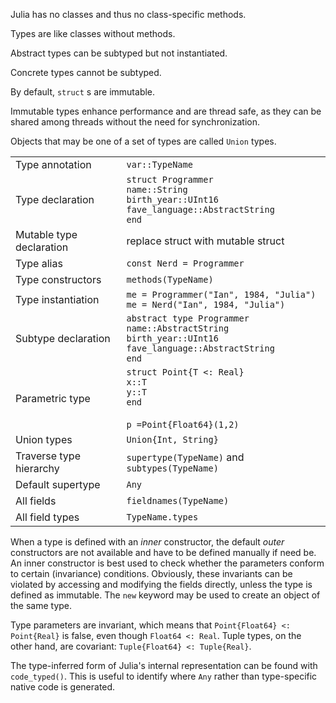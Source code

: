Julia has no classes and thus no class-specific methods.

Types are like classes without methods.

Abstract types can be subtyped but not instantiated.

Concrete types cannot be subtyped.

By default, `struct` s are immutable.

Immutable types enhance performance and are thread safe, as they can be
shared among threads without the need for synchronization.

Objects that may be one of a set of types are called `Union` types.

|                          |                                                                                                                          |
| ------------------------ | ------------------------------------------------------------------------------------------------------------------------ |
| Type annotation          | `var::TypeName`                                                                                                          |
| Type declaration         | `struct Programmer`<br>`name::String`<br>`birth_year::UInt16`<br>`fave_language::AbstractString`<br>`end`                |
| Mutable type declaration | replace struct with mutable struct                                                                                       |
| Type alias               | `const Nerd = Programmer`                                                                                                |
| Type constructors        | `methods(TypeName)`                                                                                                      |
| Type instantiation       | `me = Programmer("Ian", 1984, "Julia")`<br>`me = Nerd("Ian", 1984, "Julia")`                                             |
| Subtype declaration      | `abstract type Programmer`<br>`name::AbstractString`<br>`birth_year::UInt16`<br>`fave_language::AbstractString`<br>`end` |
| Parametric type          | `struct Point{T <: Real}`<br>`x::T`<br>`y::T`<br>`end`<br><br>`p =Point{Float64}(1,2)`<br>                               |
| Union types              | `Union{Int, String}`                                                                                                     |
| Traverse type hierarchy  | `supertype(TypeName)` and `subtypes(TypeName)`                                                                           |
| Default supertype        | `Any`                                                                                                                    |
| All fields               | `fieldnames(TypeName)`                                                                                                   |
| All field types          | `TypeName.types`                                                                                                         |

When a type is defined with an *inner* constructor, the default *outer*
constructors are not available and have to be defined manually if need
be. An inner constructor is best used to check whether the parameters
conform to certain (invariance) conditions. Obviously, these invariants
can be violated by accessing and modifying the fields directly, unless
the type is defined as immutable. The `new` keyword may be used to
create an object of the same type.

Type parameters are invariant, which means that `Point{Float64} <: Point{Real}` is
false, even though `Float64 <: Real`.
Tuple types, on the other hand, are covariant: `Tuple{Float64} <: Tuple{Real}`.

The type-inferred form of Julia's internal representation can be found
with `code_typed()`. This is useful to identify where `Any` rather
than type-specific native code is generated.
